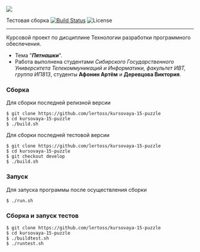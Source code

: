 ![](https://i.ibb.co/tBQ2ttt/repository-open-graph-template.png)

Тестовая сборка [![Build Status](https://travis-ci.org/lertoss/kursovaya-15-puzzle.svg?branch=develop)](https://travis-ci.org/lertoss/kursovaya-15-puzzle)
![License](https://img.shields.io/github/license/lertoss/kursovaya-15-puzzle.svg)
***
Курсовой проект по дисциплине Технологии разработки программного обеспечения.
* Тема "_**Пятнашки**_". 
* Работа выполнена студентами _Сибирского Государственного Университета Телекоммуникаций и Информатики, факультет ИВТ, группа ИП813_, студенты **Афонин Артём** и **Деревцова Виктория**.

### **Сборка**
Для сборки последней релизной версии
```
$ git clone https://github.com/lertoss/kursovaya-15-puzzle
$ cd kursovaya-15-puzzle
$ ./build.sh
```
Для сборки последней тестовой версии
```
$ git clone https://github.com/lertoss/kursovaya-15-puzzle
$ cd kursovaya-15-puzzle
$ git checkout develop
$ ./build.sh
```

### **Запуск**
Для запуска программы после осуществления сборки
```
$ ./run.sh
```

### **Сборка и запуск тестов**
```
$ git clone https://github.com/lertoss/kursovaya-15-puzzle
$ cd kursovaya-15-puzzle
$ ./buildtest.sh
$ ./runtest.sh
```
